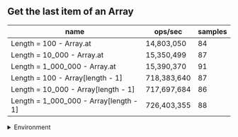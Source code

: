 ## Get the last item of an Array

|name|ops/sec|samples|
|-|-|-|
|Length = 100 - Array.at|14,803,050|84|
|Length = 10_000 - Array.at|15,350,499|87|
|Length = 1_000_000 - Array.at|15,390,370|91|
|Length = 100 - Array[length - 1]|718,383,640|87|
|Length = 10_000 - Array[length - 1]|717,697,684|86|
|Length = 1_000_000 - Array[length - 1]|726,403,355|88|


<details>
<summary>Environment</summary>

* __Machine:__ linux x64 | 2 vCPUs | 6.8GB Mem
* __Run:__ Sat Oct 21 2023 13:01:09 GMT+0000 (Coordinated Universal Time)
</details>

<!--
{"environment":{"platform":"linux","arch":"x64","cpus":2,"totalMemory":6.7597503662109375},"benchmarks":[{"name":"Length = 100 - Array.at","opsSec":14803050.149390005,"samples":5},{"name":"Length = 10_000 - Array.at","opsSec":15350499.283007946,"samples":6},{"name":"Length = 1_000_000 - Array.at","opsSec":15390369.980549054,"samples":6},{"name":"Length = 100 - Array[length - 1]","opsSec":718383639.707176,"samples":6},{"name":"Length = 10_000 - Array[length - 1]","opsSec":717697684.1483736,"samples":6},{"name":"Length = 1_000_000 - Array[length - 1]","opsSec":726403355.2433705,"samples":8}]}-->
